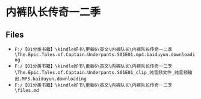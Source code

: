 # 内裤队长传奇一二季

## Files

- `F:/【01分类书籍】\kindle好书\更新6\英文\内裤队长\内裤队长传奇一二季\The.Epic.Tales.of.Captain.Underpants.S01E01.mp4.baiduyun.downloading`
- `F:/【01分类书籍】\kindle好书\更新6\英文\内裤队长\内裤队长传奇一二季\The.Epic.Tales.of.Captain.Underpants.S01E01_clip_纯音频文件_纯音频输出.MP3.baiduyun.downloading`
- `F:/【01分类书籍】\kindle好书\更新6\英文\内裤队长\内裤队长传奇一二季\files.md`
